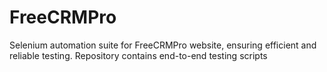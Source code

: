 # FreeCRMPro
Selenium automation suite for FreeCRMPro website, ensuring efficient and reliable testing. Repository contains end-to-end testing scripts

